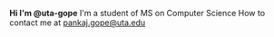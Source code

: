 **Hi I'm @uta-gope**
I'm a student of MS on Computer Science
How to contact me at pankaj.gope@uta.edu

